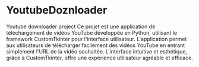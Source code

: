 # YoutubeDoznloader
Youtube downloader project
Ce projet est une application de téléchargement de vidéos YouTube développée en Python,
utilisant le framework CustomTkinter pour l'interface utilisateur.
L'application permet aux utilisateurs de télécharger facilement des vidéos YouTube en entrant simplement l'URL de la vidéo souhaitée.
L'interface intuitive et esthétique, grâce à CustomTkinter, offre une expérience utilisateur agréable et efficace.
